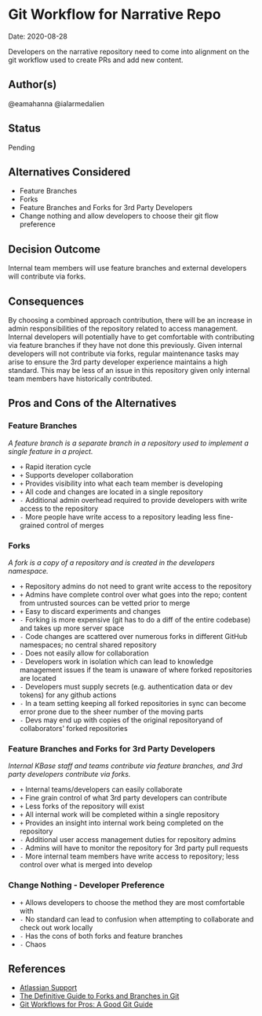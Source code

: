 # Git Workflow for Narrative Repo

Date: 2020-08-28

Developers on the narrative repository need to come into alignment on the git workflow used to create PRs and add new content.

## Author(s)

@eamahanna
@ialarmedalien

## Status

Pending

## Alternatives Considered

* Feature Branches
* Forks
* Feature Branches and Forks for 3rd Party Developers
* Change nothing and allow developers to choose their git flow preference

## Decision Outcome

Internal team members will use feature branches and external developers will contribute via forks.

## Consequences

By choosing a combined approach contribution, there will be an increase in admin responsibilities of the repository related to access management. Internal developers will potentially have to get comfortable with contributing via feature branches if they have not done this previously. Given internal developers will not contribute via forks, regular maintenance tasks may arise to ensure the 3rd party developer experience maintains a high standard. This may be less of an issue in this repository given only internal team members have historically contributed.

## Pros and Cons of the Alternatives

### Feature Branches

_A feature branch is a separate branch in a repository used to implement a single feature in a project._

* `+` Rapid iteration cycle
* `+` Supports developer collaboration
* `+` Provides visibility into what each team member is developing
* `+` All code and changes are located in a single repository
* `-` Additional admin overhead required to provide developers with write access to the repository
* `-` More people have write access to a repository leading less fine-grained control of merges

### Forks

_A fork is a copy of a repository and is created in the developers namespace._

* `+` Repository admins do not need to grant write access to the repository
* `+` Admins have complete control over what goes into the repo; content from untrusted sources can be vetted prior to merge
* `+` Easy to discard experiments and changes
* `-` Forking is more expensive (git has to do a diff of the entire codebase) and takes up more server space
* `-` Code changes are scattered over numerous forks in different GitHub namespaces; no central shared repository
* `-` Does not easily allow for collaboration
* `-` Developers work in isolation which can lead to knowledge management issues if the team is unaware of where forked repositories are located
* `-` Developers must supply secrets (e.g. authentication data or dev tokens) for any github actions
* `-` In a team setting keeping all forked repositories in sync can become error prone due to the sheer number of the moving parts
* `-` Devs may end up with copies of the original repositoryand of collaborators' forked repositories

### Feature Branches and Forks for 3rd Party Developers

_Internal KBase staff and teams contribute via feature branches, and 3rd party developers contribute via forks._

* `+` Internal teams/developers can easily collaborate
* `+` Fine grain control of what 3rd party developers can contribute
* `+` Less forks of the repository will exist
* `+` All internal work will be completed within a single repository
* `+` Provides an insight into internal work being completed on the repository
* `-` Additional user access management duties for repository admins
* `-` Admins will have to monitor the repository for 3rd party pull requests
* `-` More internal team members have write access to repository; less control over what is merged into develop

### Change Nothing - Developer Preference

* `+` Allows developers to choose the method they are most comfortable with
* `-` No standard can lead to confusion when attempting to collaborate and check out work locally
* `-` Has the cons of both forks and feature branches
* `-` Chaos


## References

* [Atlassian Support
](https://support.atlassian.com/bitbucket-cloud/docs/branch-or-fork-your-repository/)
* [The Definitive Guide to Forks and Branches in Git](https://www.pluralsight.com/blog/software-development/the-definitive-guide-to-forks-and-branches-in-git#:~:text=Forking%20creates%20a%20full%20copy,what%20branch%20you%20are%20using.)
* [Git Workflows for Pros: A Good Git Guide](https://www.toptal.com/git/git-workflows-for-pros-a-good-git-guide)

